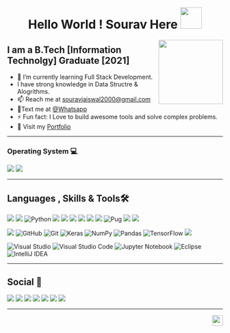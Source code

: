 <h1 align="center"> Hello World ! Sourav Here <img src="https://emojis.slackmojis.com/emojis/images/1531849430/4246/blob-sunglasses.gif?1531849430" width="50px"></h1>
<img align="right" height="150px" src="https://c.tenor.com/HO7EBVsu04oAAAAi/pikachu-pokemon.gif" />

## I am a B.Tech [Information Technolgy] Graduate [2021]
- 🌱 I’m currently learning Full Stack Development. 
-  I have strong knowledge in Data Structre & Alogrithms.
- 📫 Reach me at [souravjaiswal2000@gmail.com](mailto:souravjaiswal2000@gmail.com)
- 💬Text me at [@Whatsapp](https://wa.me/+918017474045)
- ⚡ Fun fact: I Love to build awesome tools and solve complex problems.
- 🔎 Visit my [Portfolio](https://souravjai.github.io/resume/)

***
### Operating System 💻
<img src="https://img.shields.io/badge/Windows-0078D6?style=for-the-badge&logo=windows&logoColor=white"> <img src="https://img.shields.io/badge/Ubuntu-E95420?style=for-the-badge&logo=ubuntu&logoColor=white">
***
## Languages , Skills & Tools🛠
 <img src="https://img.shields.io/badge/C%2B%2B-00599C?style=for-the-badge&logo=c%2B%2B&logoColor=white"> <img src="https://img.shields.io/badge/Java-ED8B00?style=for-the-badge&logo=java&logoColor=white"> ![Python](https://img.shields.io/badge/python-3670A0?style=for-the-badge&logo=python&logoColor=ffdd54)
<img src="https://img.shields.io/badge/HTML-239120?style=for-the-badge&logo=html5&logoColor=white"> <img src="https://img.shields.io/badge/CSS-239120?&style=for-the-badge&logo=css3&logoColor=white"> <img src="https://img.shields.io/badge/JavaScript-F7DF1E?style=for-the-badge&logo=javascript&logoColor=black">
<img src="https://img.shields.io/badge/Node.js-43853D?style=for-the-badge&logo=node.js&logoColor=white">  <img src="https://img.shields.io/badge/Express.js-404D59?style=for-the-badge"> <img src="https://img.shields.io/badge/MySQL-00000F?style=for-the-badge&logo=mysql&logoColor=white"> ![Pug](https://img.shields.io/badge/Pug-FFF?style=for-the-badge&logo=pug&logoColor=A86454) <img src="https://img.shields.io/badge/React-20232A?style=for-the-badge&logo=react&logoColor=61DAFB"> <img src="https://img.shields.io/badge/Material--UI-0081CB?style=for-the-badge&logo=material-ui&logoColor=white">

<img src="https://img.shields.io/badge/Heroku-430098?style=for-the-badge&logo=heroku&logoColor=white"> ![GitHub](https://img.shields.io/badge/github-%23121011.svg?style=for-the-badge&logo=github&logoColor=white) ![Git](https://img.shields.io/badge/git-%23F05033.svg?style=for-the-badge&logo=git&logoColor=white)
![Keras](https://img.shields.io/badge/Keras-%23D00000.svg?style=for-the-badge&logo=Keras&logoColor=white) ![NumPy](https://img.shields.io/badge/numpy-%23013243.svg?style=for-the-badge&logo=numpy&logoColor=white) ![Pandas](https://img.shields.io/badge/pandas-%23150458.svg?style=for-the-badge&logo=pandas&logoColor=white) ![TensorFlow](https://img.shields.io/badge/TensorFlow-%23FF6F00.svg?style=for-the-badge&logo=TensorFlow&logoColor=white) <img src="https://img.shields.io/badge/Netlify-00C7B7?style=for-the-badge&logo=netlify&logoColor=white">

![Visual Studio](https://img.shields.io/badge/Visual%20Studio-5C2D91.svg?style=for-the-badge&logo=visual-studio&logoColor=white) 	![Visual Studio Code](https://img.shields.io/badge/Visual%20Studio%20Code-0078d7.svg?style=for-the-badge&logo=visual-studio-code&logoColor=white) ![Jupyter Notebook](https://img.shields.io/badge/jupyter-%23FA0F00.svg?style=for-the-badge&logo=jupyter&logoColor=white) ![Eclipse](https://img.shields.io/badge/Eclipse-FE7A16.svg?style=for-the-badge&logo=Eclipse&logoColor=white) ![IntelliJ IDEA](https://img.shields.io/badge/IntelliJIDEA-000000.svg?style=for-the-badge&logo=intellij-idea&logoColor=white)
***
## Social 🍎
<a href="mailto:souravjaiswal2000@gmail.com"><img src="https://img.shields.io/badge/Gmail-D14836?style=for-the-badge&logo=gmail&logoColor=white"/></a>
<a href="https://www.instagram.com/jaiswal_sourav_/"><img src="https://img.shields.io/badge/<handle>-%23E4405F.svg?style=for-the-badge&logo=Instagram&logoColor=white"/></a>
<a href="https://www.facebook.com/profile.php?id=100004102851464"><img src="https://img.shields.io/badge/Facebook-%231877F2.svg?style=for-the-badge&logo=Facebook&logoColor=white"/></a>
<a href="https://www.linkedin.com/in/sourav-jaiswal-aa7570194/"><img src="https://img.shields.io/badge/linkedin-%230077B5.svg?style=for-the-badge&logo=linkedin&logoColor=white"/></a>
<a href="https://www.codechef.com/users/sourav_jai"><img src="https://img.shields.io/badge/CodeChef-%23964B00.svg?style=for-the-badge&logo=CodeChef&logoColor=white"/></a> <a href="https://codeforces.com/profile/Souravjaiswal2000"><img src="https://img.shields.io/badge/Codeforces-445f9d?style=for-the-badge&logo=Codeforces&logoColor=white"/></a> <a href="https://leetcode.com/souravjaiswal2000/"><img src="https://img.shields.io/badge/LeetCode-000000?style=for-the-badge&logo=LeetCode&logoColor=#d16c06"/></a>

***
<img height="25px" align="right" src="https://profile-counter.glitch.me/souravjai/count.svg">

	
<!--
**souravjai/souravjai** is a ✨ _special_ ✨ repository because its `README.md` (this file) appears on your GitHub profile.

Here are some ideas to get you started:

- 🔭 I’m currently working on ...
- 🌱 I’m currently learning ...
- 👯 I’m looking to collaborate on ...
- 🤔 I’m looking for help with ...
- 💬 Ask me about ...
- 📫 How to reach me: ...
- 😄 Pronouns: ...
- 📫 Reach me at <a href="mailto:souravjaiswal2000@gmail.com"><img src="https://img.shields.io/badge/Gmail-D14836?style=for-the-badge&logo=gmail&logoColor=white"/></a>

-->
